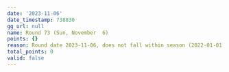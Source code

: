 ```yaml
---
date: '2023-11-06'
date_timestamp: 738830
gg_url: null
name: Round 73 (Sun, November  6)
points: {}
reason: Round date 2023-11-06, does not fall within season (2022-01-01 to 2022-12-30)
total_points: 0
valid: false
---
```

